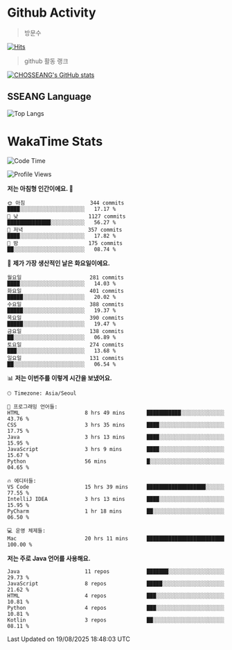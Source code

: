 <!--
**CHOSSEANG/CHOSSEANG** is a ✨ _special_ ✨ repository because its `README.md` (this file) appears on your GitHub profile.

Here are some ideas to get you started:

- 🔭 I’m currently working on ...
- 🌱 I’m currently learning ...
- 👯 I’m looking to collaborate on ...
- 🤔 I’m looking for help with ...
- 💬 Ask me about ...
- 📫 How to reach me: ...
- 😄 Pronouns: ...
- ⚡ Fun fact: ...
-->

# Github Activity
> 방문수

[![Hits](https://hits.seeyoufarm.com/api/count/incr/badge.svg?url=https%3A%2F%2Fgithub.com%2FCHOSSEANG&count_bg=%238AED3E&title_bg=%23495358&icon=electron.svg&icon_color=%23E7E7E7&title=CHOSSEANG&edge_flat=false)](https://hits.seeyoufarm.com)
> github 활동 랭크

[![CHOSSEANG's GitHub stats](https://github-readme-stats.vercel.app/api?username=CHOSSEANG)](https://github.com/CHOSSEANG/github-readme-stats)

## SSEANG Language
![Top Langs](https://github-readme-stats.vercel.app/api/top-langs/?username=CHOSSEANG&layout=compact)

# WakaTime Stats

<!--START_SECTION:waka-->
![Code Time](http://img.shields.io/badge/Code%20Time-804%20hrs%2011%20mins-blue)

![Profile Views](http://img.shields.io/badge/Profile%20Views-1-blue)

**저는 아침형 인간이에요. 🐤** 

```text
🌞 아침                     344 commits         ████░░░░░░░░░░░░░░░░░░░░░   17.17 % 
🌆 낮　                     1127 commits        ██████████████░░░░░░░░░░░   56.27 % 
🌃 저녁                     357 commits         ████░░░░░░░░░░░░░░░░░░░░░   17.82 % 
🌙 밤　                     175 commits         ██░░░░░░░░░░░░░░░░░░░░░░░   08.74 % 
```
📅 **제가 가장 생산적인 날은 화요일이에요.** 

```text
월요일                      281 commits         ████░░░░░░░░░░░░░░░░░░░░░   14.03 % 
화요일                      401 commits         █████░░░░░░░░░░░░░░░░░░░░   20.02 % 
수요일                      388 commits         █████░░░░░░░░░░░░░░░░░░░░   19.37 % 
목요일                      390 commits         █████░░░░░░░░░░░░░░░░░░░░   19.47 % 
금요일                      138 commits         ██░░░░░░░░░░░░░░░░░░░░░░░   06.89 % 
토요일                      274 commits         ███░░░░░░░░░░░░░░░░░░░░░░   13.68 % 
일요일                      131 commits         ██░░░░░░░░░░░░░░░░░░░░░░░   06.54 % 
```


📊 **저는 이번주를 이렇게 시간을 보냈어요.** 

```text
🕑︎ Timezone: Asia/Seoul

💬 프로그래밍 언어들: 
HTML                     8 hrs 49 mins       ███████████░░░░░░░░░░░░░░   43.76 % 
CSS                      3 hrs 35 mins       ████░░░░░░░░░░░░░░░░░░░░░   17.75 % 
Java                     3 hrs 13 mins       ████░░░░░░░░░░░░░░░░░░░░░   15.95 % 
JavaScript               3 hrs 9 mins        ████░░░░░░░░░░░░░░░░░░░░░   15.67 % 
Python                   56 mins             █░░░░░░░░░░░░░░░░░░░░░░░░   04.65 % 

🔥 에디터들: 
VS Code                  15 hrs 39 mins      ███████████████████░░░░░░   77.55 % 
IntelliJ IDEA            3 hrs 13 mins       ████░░░░░░░░░░░░░░░░░░░░░   15.95 % 
PyCharm                  1 hr 18 mins        ██░░░░░░░░░░░░░░░░░░░░░░░   06.50 % 

💻 운영 체제들: 
Mac                      20 hrs 11 mins      █████████████████████████   100.00 % 
```

**저는 주로 Java 언어를 사용해요.** 

```text
Java                     11 repos            ███████░░░░░░░░░░░░░░░░░░   29.73 % 
JavaScript               8 repos             █████░░░░░░░░░░░░░░░░░░░░   21.62 % 
HTML                     4 repos             ███░░░░░░░░░░░░░░░░░░░░░░   10.81 % 
Python                   4 repos             ███░░░░░░░░░░░░░░░░░░░░░░   10.81 % 
Kotlin                   3 repos             ██░░░░░░░░░░░░░░░░░░░░░░░   08.11 % 
```




 Last Updated on 19/08/2025 18:48:03 UTC
<!--END_SECTION:waka-->
